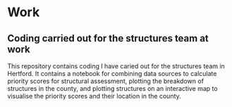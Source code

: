 # Work
## Coding carried out for the structures team at work

This repository contains coding I have caried out for the structures team in Hertford. It contains a notebook for combining data sources to calculate priority scores for structural assessment, plotting the breakdown of structures in the county, and plotting structures on an interactive map to visualise the priority scores and their location in the county.
